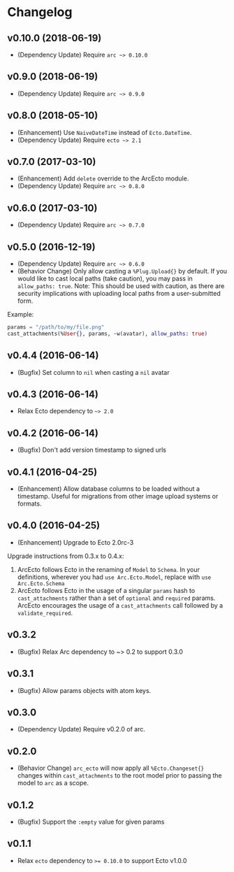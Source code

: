 # Changelog

## v0.10.0 (2018-06-19)
* (Dependency Update) Require `arc ~> 0.10.0`

## v0.9.0 (2018-06-19)
* (Dependency Update) Require `arc ~> 0.9.0`

## v0.8.0 (2018-05-10)
* (Enhancement) Use `NaiveDateTime` instead of `Ecto.DateTime`.
* (Dependency Update) Require `ecto ~> 2.1`

## v0.7.0 (2017-03-10)
* (Enhancement) Add `delete` override to the ArcEcto module.
* (Dependency Update) Require `arc ~> 0.8.0`

## v0.6.0 (2017-03-10)
* (Dependency Update) Require `arc ~> 0.7.0`

## v0.5.0 (2016-12-19)
* (Dependency Update) Require `arc ~> 0.6.0`
* (Behavior Change) Only allow casting a `%Plug.Upload{}` by default.  If you would like to cast local paths (take caution), you may pass in `allow_paths: true`.  Note: This should be used with caution, as there are security implications with uploading local paths from a user-submitted form.

Example:

```elixir
params = "/path/to/my/file.png"
cast_attachments(%User{}, params, ~w(avatar), allow_paths: true)
```

## v0.4.4 (2016-06-14)
* (Bugfix) Set column to `nil` when casting a `nil` avatar

## v0.4.3 (2016-06-14)
* Relax Ecto dependency to `~> 2.0`

## v0.4.2 (2016-06-14)
* (Bugfix) Don't add version timestamp to signed urls

## v0.4.1 (2016-04-25)
* (Enhancement) Allow database columns to be loaded without a timestamp. Useful for migrations from other image upload systems or formats.

## v0.4.0 (2016-04-25)
* (Enhancement) Upgrade to Ecto 2.0rc-3

Upgrade instructions from 0.3.x to 0.4.x:

1. ArcEcto follows Ecto in the renaming of `Model` to `Schema`.  In your definitions, wherever you had `use Arc.Ecto.Model`, replace with `use Arc.Ecto.Schema`
2. ArcEcto follows Ecto in the usage of a singular `params` hash to `cast_attachments` rather than a set of `optional` and `required` params.  ArcEcto encourages the usage of a `cast_attachments` call followed by a `validate_required`.


## v0.3.2
* (Bugfix) Relax Arc dependency to ~> 0.2 to support 0.3.0

## v0.3.1
* (Bugfix) Allow params objects with atom keys.

## v0.3.0
* (Dependency Update) Require v0.2.0 of arc.

## v0.2.0

* (Behavior Change) `arc_ecto` will now apply all `%Ecto.Changeset{}` changes within `cast_attachments` to the root model prior to passing the model to `arc` as a scope.

## v0.1.2

* (Bugfix) Support the `:empty` value for given params

## v0.1.1

* Relax `ecto` dependency to `>= 0.10.0` to support Ecto v1.0.0
